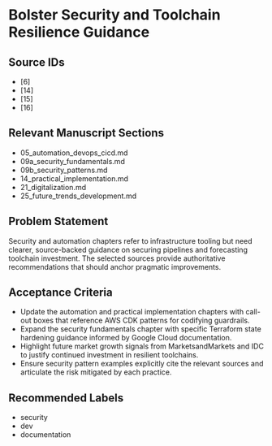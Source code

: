 # Bolster Security and Toolchain Resilience Guidance

## Source IDs
- [6]
- [14]
- [15]
- [16]

## Relevant Manuscript Sections
- 05_automation_devops_cicd.md
- 09a_security_fundamentals.md
- 09b_security_patterns.md
- 14_practical_implementation.md
- 21_digitalization.md
- 25_future_trends_development.md

## Problem Statement
Security and automation chapters refer to infrastructure tooling but need clearer, source-backed guidance on securing pipelines and forecasting toolchain investment. The selected sources provide authoritative recommendations that should anchor pragmatic improvements.

## Acceptance Criteria
- Update the automation and practical implementation chapters with call-out boxes that reference AWS CDK patterns for codifying guardrails.
- Expand the security fundamentals chapter with specific Terraform state hardening guidance informed by Google Cloud documentation.
- Highlight future market growth signals from MarketsandMarkets and IDC to justify continued investment in resilient toolchains.
- Ensure security pattern examples explicitly cite the relevant sources and articulate the risk mitigated by each practice.

## Recommended Labels
- security
- dev
- documentation
